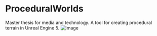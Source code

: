 # ProceduralWorlds
Master thesis for media and technology. A tool for creating procedural terrain in Unreal Engine 5.
![image](https://user-images.githubusercontent.com/34343728/222531705-4ad66bc3-1f5a-494b-b319-c7584afb4efa.png)
